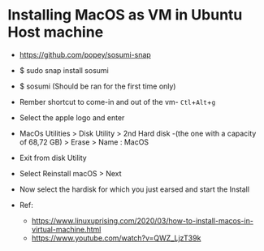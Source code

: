 # Installing MacOS as VM in Ubuntu Host machine

- https://github.com/popey/sosumi-snap
- \$ sudo snap install sosumi
- \$ sosumi (Should be ran for the first time only)
- Rember shortcut to come-in and out of the vm- `Ctl`+`Alt`+`g`
- Select the apple logo and enter
- MacOs Utilities > Disk Utility > 2nd Hard disk -(the one with a capacity of 68,72 GB) > Erase > Name : MacOS
- Exit from disk Utility
- Select Reinstall macOS > Next
- Now select the hardisk for which you just earsed and start the Install

- Ref:
  - https://www.linuxuprising.com/2020/03/how-to-install-macos-in-virtual-machine.html
  - https://www.youtube.com/watch?v=QWZ_LjzT39k
